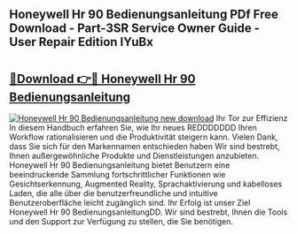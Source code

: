 ## Honeywell Hr 90 Bedienungsanleitung PDf Free Download - Part-3SR Service Owner Guide - User Repair Edition IYuBx

# <h2><a href="http://df4w9l.blite.top/?on=Honeywell+Hr+90+Bedienungsanleitung">🔗Download 👉🔴 Honeywell Hr 90 Bedienungsanleitung</a></h2>

[![Honeywell Hr 90 Bedienungsanleitung new download](https://i.imgur.com/lujVjoI.png)](http://df4w9l.blite.top/?on=Honeywell+Hr+90+Bedienungsanleitung)
Ihr Tor zur Effizienz In diesem Handbuch erfahren Sie, wie Ihr neues REDDDDDDD Ihren Workflow rationalisieren und die Produktivität steigern kann. Vielen Dank, dass Sie sich für den Markennamen entschieden haben Wir sind bestrebt, Ihnen außergewöhnliche Produkte und Dienstleistungen anzubieten. Honeywell Hr 90 Bedienungsanleitung bietet Benutzern eine beeindruckende Sammlung fortschrittlicher Funktionen wie Gesichtserkennung, Augmented Reality, Sprachaktivierung und kabelloses Laden, die alle über die benutzerfreundliche und intuitive Benutzeroberfläche leicht zugänglich sind. Ihr Erfolg ist unser Ziel Honeywell Hr 90 BedienungsanleitungDD. Wir sind bestrebt, Ihnen die Tools und den Support zur Verfügung zu stellen, die Sie benötigen.
